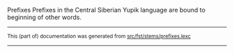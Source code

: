 Prefixes
Prefixes in the Central Siberian Yupik language are bound to beginning of other words.

* * *

<small>This (part of) documentation was generated from [src/fst/stems/prefixes.lexc](https://github.com/giellalt/lang-ess/blob/main/src/fst/stems/prefixes.lexc)</small>

---

